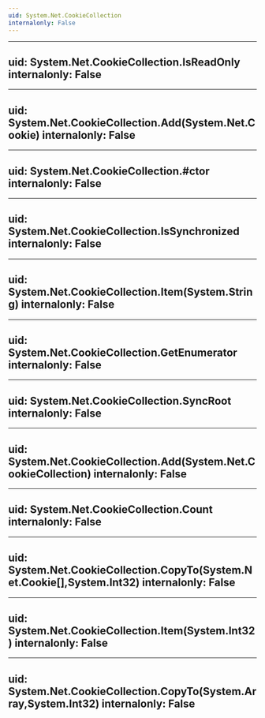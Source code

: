 ```yaml
---
uid: System.Net.CookieCollection
internalonly: False
---
```


---
uid: System.Net.CookieCollection.IsReadOnly
internalonly: False
---

---
uid: System.Net.CookieCollection.Add(System.Net.Cookie)
internalonly: False
---

---
uid: System.Net.CookieCollection.#ctor
internalonly: False
---

---
uid: System.Net.CookieCollection.IsSynchronized
internalonly: False
---

---
uid: System.Net.CookieCollection.Item(System.String)
internalonly: False
---

---
uid: System.Net.CookieCollection.GetEnumerator
internalonly: False
---

---
uid: System.Net.CookieCollection.SyncRoot
internalonly: False
---

---
uid: System.Net.CookieCollection.Add(System.Net.CookieCollection)
internalonly: False
---

---
uid: System.Net.CookieCollection.Count
internalonly: False
---

---
uid: System.Net.CookieCollection.CopyTo(System.Net.Cookie[],System.Int32)
internalonly: False
---

---
uid: System.Net.CookieCollection.Item(System.Int32)
internalonly: False
---

---
uid: System.Net.CookieCollection.CopyTo(System.Array,System.Int32)
internalonly: False
---
